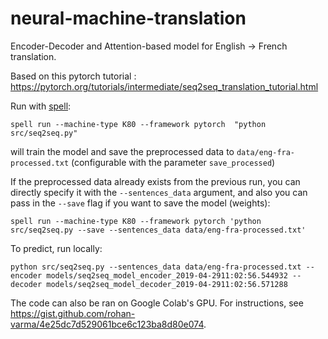 # neural-machine-translation

Encoder-Decoder and Attention-based model for English -> French translation.

Based on this pytorch tutorial : https://pytorch.org/tutorials/intermediate/seq2seq_translation_tutorial.html

Run with [spell](https://spell.run/):

`spell run --machine-type K80 --framework pytorch  "python src/seq2seq.py"`

will train the model and save the preprocessed data to `data/eng-fra-processed.txt` (configurable with the parameter `save_processed`)


If the preprocessed data already exists from the previous run, you can directly specify it with the `--sentences_data` argument, and also you can pass in the `--save` flag if you want to save the model (weights):

`spell run --machine-type K80 --framework pytorch 'python src/seq2seq.py --save --sentences_data data/eng-fra-processed.txt'`

To predict, run locally:

`python src/seq2seq.py --sentences_data data/eng-fra-processed.txt --encoder models/seq2seq_model_encoder_2019-04-2911:02:56.544932 --decoder models/seq2seq_model_decoder_2019-04-2911:02:56.571288`


The code can also be ran on Google Colab's GPU. For instructions, see https://gist.github.com/rohan-varma/4e25dc7d529061bce6c123ba8d80e074.

